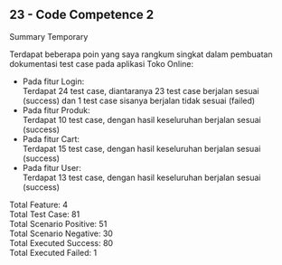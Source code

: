 ## 23 - Code Competence 2

Summary Temporary

Terdapat beberapa poin yang saya rangkum singkat dalam pembuatan dokumentasi test case pada aplikasi Toko Online: <br>

- Pada fitur Login: <br>
  Terdapat 24 test case, diantaranya 23 test case berjalan sesuai (success) dan 1 test case sisanya berjalan tidak sesuai (failed) <br>
- Pada fitur Produk: <br>
  Terdapat 10 test case, dengan hasil keseluruhan berjalan sesuai (success) <br>
- Pada fitur Cart: <br>
  Terdapat 15 test case, dengan hasil keseluruhan berjalan sesuai (success) <br>
- Pada fitur User: <br>
  Terdapat 13 test case, dengan hasil keseluruhan berjalan sesuai (success) <br>

Total Feature: 4 <br>
Total Test Case: 81 <br>
Total Scenario Positive: 51 <br>
Total Scenario Negative: 30 <br>
Total Executed Success: 80 <br>
Total Executed Failed: 1 <br>

